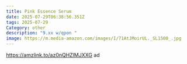 ```yaml
---
title: Pink Essence Serum
date: 2025-07-29T06:38:56.351Z
tags: 2025-07-29
Category: other
description: "9.xx w/qpon "
image: https://m.media-amazon.com/images/I/71AtJMoirUL._SL1500_.jpg
---
```

https://amzlink.to/az0nQHZlMJXXG ad